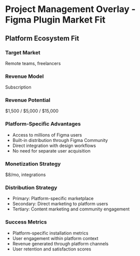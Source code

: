 # Project Management Overlay - Figma Plugin Market Fit

## Platform Ecosystem Fit

### Target Market
Remote teams, freelancers

### Revenue Model
Subscription

### Revenue Potential
$1,500 / $5,000 / $15,000

### Platform-Specific Advantages
- Access to millions of Figma users
- Built-in distribution through Figma Community
- Direct integration with design workflows
- No need for separate user acquisition

### Monetization Strategy
$8/mo, integrations

### Distribution Strategy
- Primary: Platform-specific marketplace
- Secondary: Direct marketing to platform users
- Tertiary: Content marketing and community engagement

### Success Metrics
- Platform-specific installation metrics
- User engagement within platform context
- Revenue generated through platform channels
- User retention and satisfaction scores

